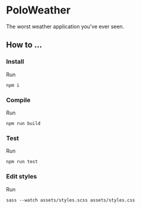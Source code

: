 # PoloWeather  
The worst weather application you've ever seen.
## How to ...  
### Install  
Run  

    npm i 
    
### Compile  
Run  

    npm run build
  
### Test  
Run  

    npm run test  
    
### Edit styles  
Run  

    sass --watch assets/styles.scss assets/styles.css
